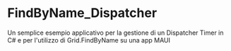 # FindByName_Dispatcher
Un semplice esempio applicativo per la gestione di un Dispatcher Timer in C# e per l'utilizzo di Grid.FindByName su una app MAUI

